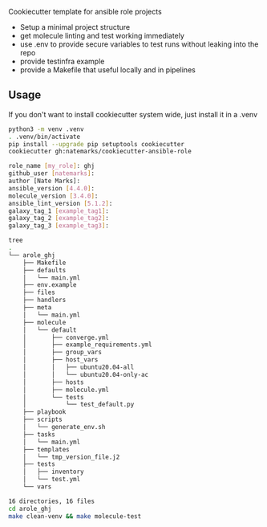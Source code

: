 Cookiecutter template for ansible role projects

 - Setup a minimal project structure
 - get molecule linting and test working immediately
 - use .env to provide secure variables to test runs without leaking into the repo
 - provide testinfra example
 - provide a Makefile that useful locally and in pipelines


## Usage
If you don't want to install cookiecutter system wide, just install it in a .venv
```bash
python3 -m venv .venv
. .venv/bin/activate
pip install --upgrade pip setuptools cookiecutter
cookiecutter gh:natemarks/cookiecutter-ansible-role

role_name [my_role]: ghj
github_user [natemarks]:
author [Nate Marks]:
ansible_version [4.4.0]:
molecule_version [3.4.0]:
ansible_lint_version [5.1.2]:
galaxy_tag_1 [example_tag1]:
galaxy_tag_2 [example_tag2]:
galaxy_tag_3 [example_tag3]:

tree
.
└── arole_ghj
    ├── Makefile
    ├── defaults
    │   └── main.yml
    ├── env.example
    ├── files
    ├── handlers
    ├── meta
    │   └── main.yml
    ├── molecule
    │   └── default
    │       ├── converge.yml
    │       ├── example_requirements.yml
    │       ├── group_vars
    │       ├── host_vars
    │       │   ├── ubuntu20.04-all
    │       │   └── ubuntu20.04-only-ac
    │       ├── hosts
    │       ├── molecule.yml
    │       └── tests
    │           └── test_default.py
    ├── playbook
    ├── scripts
    │   └── generate_env.sh
    ├── tasks
    │   └── main.yml
    ├── templates
    │   └── tmp_version_file.j2
    ├── tests
    │   ├── inventory
    │   └── test.yml
    └── vars

16 directories, 16 files
cd arole_ghj
make clean-venv && make molecule-test
```